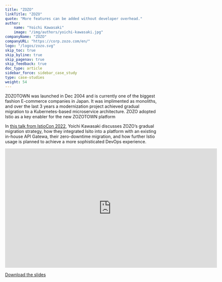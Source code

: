 ```yaml
---
title: "ZOZO"
linkTitle: "ZOZO"
quote: "More features can be added without developer overhead."
author:
    name: "Yoichi Kawasaki"
    image: "/img/authors/yoichi-kawasaki.jpg"
companyName: "ZOZO"
companyURL: "https://corp.zozo.com/en/"
logo: "/logos/zozo.svg"
skip_toc: true
skip_byline: true
skip_pagenav: true
skip_feedback: true
doc_type: article
sidebar_force: sidebar_case_study
type: case-studies
weight: 54
---
```


ZOZOTOWN was launched in Dec 2004 and is currently one of the biggest fashion E-commerce companies in Japan. It was implimented as monoliths, and over the last 3 years a modernization project achieved gradual migration to a Kubernetes-based microservice architecture. ZOZO adopted Istio as a key enabler for the new ZOZOTOWN platform

In [this talk from IstioCon 2022](https://events.istio.io/istiocon-2022/sessions/accelerating-zozotown-modernization/), Yoichi Kawasaki discusses ZOZO’s gradual migration strategy, how they integrated Isito into a platform with an existing in-house API Gatewa, their zero-downtime migration, and how further Istio usage is planned to achieve a more sophisticated DevOps experience.

<iframe width="696" height="392" src="https://www.youtube.com/embed/CKDuv9hwQPs" title="YouTube video player" frameborder="0" allow="accelerometer; autoplay; clipboard-write; encrypted-media; gyroscope; picture-in-picture" allowfullscreen></iframe>

[Download the slides](https://events.istio.io/istiocon-2022/slides/f1c-AcceleratingZozotown.pdf)
